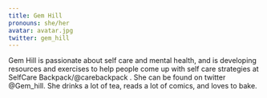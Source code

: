 ```yaml
---
title: Gem Hill
pronouns: she/her
avatar: avatar.jpg
twitter: gem_hill
---
```


Gem Hill is passionate about self care and mental health, and is developing resources and exercises to help people come up with self care strategies at SelfCare Backpack/@carebackpack . She can be found on twitter @Gem_hill. She drinks a lot of tea, reads a lot of comics, and loves to bake.
